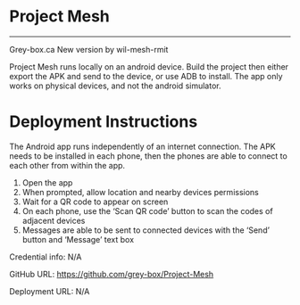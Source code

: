 # Project Mesh
-------------------
Grey-box.ca
New version by wil-mesh-rmit

Project Mesh runs locally on an android device. Build the project then either export the APK and send to the device, or use ADB to install. The app only works on physical devices, and not the android simulator. 

# Deployment Instructions
The Android app runs independently of an internet connection. The APK needs to be installed in each phone, then the phones are able to connect to each other from within the app. 
1. Open the app
2. When prompted, allow location and nearby devices permissions
3. Wait for a QR code to appear on screen
4. On each phone, use the ‘Scan QR code’ button to scan the codes of adjacent devices
5. Messages are able to be sent to connected devices with the ‘Send’ button and ‘Message’ text box


Credential info: N/A

GitHub URL: https://github.com/grey-box/Project-Mesh

Deployment URL: N/A

